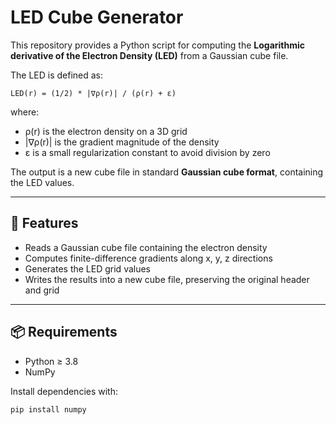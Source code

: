 # LED Cube Generator

This repository provides a Python script for computing the **Logarithmic derivative of the Electron Density (LED)** from a Gaussian cube file.  

The LED is defined as:

`LED(r) = (1/2) * |∇ρ(r)| / (ρ(r) + ε)`

where:  
- ρ(r) is the electron density on a 3D grid  
- |∇ρ(r)| is the gradient magnitude of the density  
- ε is a small regularization constant to avoid division by zero  

The output is a new cube file in standard **Gaussian cube format**, containing the LED values.

---

## 🚀 Features
- Reads a Gaussian cube file containing the electron density  
- Computes finite-difference gradients along x, y, z directions  
- Generates the LED grid values  
- Writes the results into a new cube file, preserving the original header and grid  

---

## 📦 Requirements
- Python ≥ 3.8  
- NumPy  

Install dependencies with:

```bash
pip install numpy

